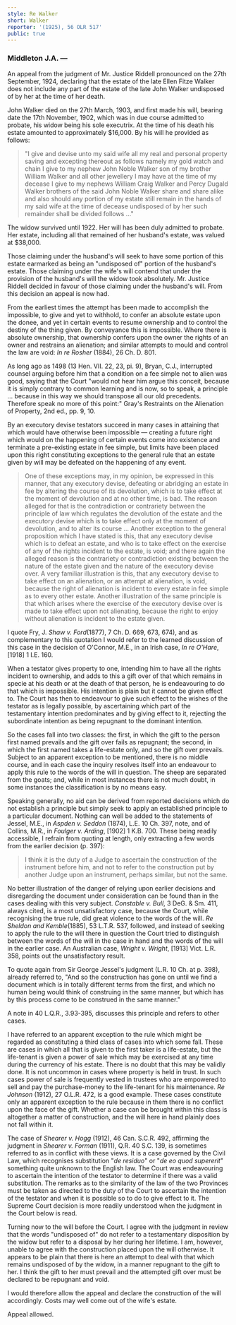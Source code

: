 ```yaml
---
style: Re Walker
short: Walker
reporter: '(1925), 56 OLR 517'
public: true
---
```






### Middleton J.A. —

An appeal from the judgment of Mr. Justice Riddell pronounced on the 27th September, 1924, declaring that the estate of the late Ellen Fitze Walker does not include any part of the estate of the late John Walker undisposed of by her at the time of her death.

John Walker died on the 27th March, 1903, and first made his will, bearing date the 17th November, 1902, which was in due course admitted to probate, his widow being his sole executrix. At the time of his death his estate amounted to approximately $16,000. By his will he provided as follows:
> "I give and devise unto my said wife all my real and personal property saving and excepting thereout as follows namely my gold watch and chain I give to my nephew John Noble Walker son of my brother William Walker and all other jewellery I may have at the time of my decease I give to my nephews William Craig Walker and Percy Dugald Walker brothers of the said John Noble Walker share and share alike and also should any portion of my estate still remain in the hands of my said wife at the time of decease undisposed of by her such remainder shall be divided follows …"

The widow survived until 1922. Her will has been duly admitted to probate. Her estate, including all that remained of her husband's estate, was valued at $38,000.

Those claiming under the husband's will seek to have some portion of this estate earmarked as being an "undisposed of" portion of the husband's estate. Those claiming under the wife's will contend that under the provision of the husband's will the widow took absolutely. Mr. Justice Riddell decided in favour of those claiming under the husband's will. From this decision an appeal is now had.

From the earliest times the attempt has been made to accomplish the impossible, to give and yet to withhold, to confer an absolute estate upon the donee, and yet in certain events to resume ownership and to control the destiny of the thing given. By conveyance this is impossible. Where there is absolute ownership, that ownership confers upon the owner the rights of an owner and restrains an alienation; and similar attempts to mould and control the law are void: *In re Rosher* (1884), 26 Ch. D. 801.

As long ago as 1498 (13 Hen. VII. 22, 23, pi. 9), Bryan, C.J., interrupted counsel arguing before him that a condition on a fee simple not to alien was good, saying that the Court "would not hear him argue this conceit, because it is simply contrary to common learning and is now, so to speak, a principle … because in this way we should transpose all our old precedents. Therefore speak no more of this point:" Gray's Restraints on the Alienation of Property, 2nd ed., pp. 9, 10.

By an executory devise testators succeed in many cases in attaining that which would have otherwise been impossible — creating a future right which would on the happening of certain events come into existence and terminate a pre-existing estate in fee simple, but limits have been placed upon this right constituting exceptions to the general rule that an estate given by will may be defeated on the happening of any event.
> One of these exceptions may, in my opinion, be expressed in this manner, that any executory devise, defeating or abridging an estate in fee by altering the course of its devolution, which is to take effect at the moment of devolution and at no other time, is bad. The reason alleged for that is the contradiction or contrariety between the principle of law which regulates the devolution of the estate and the executory devise which is to take effect only at the moment of devolution, and to alter its course … Another exception to the general proposition which I have stated is this, that any executory devise which is to defeat an estate, and who is to take effect on the exercise of any of the rights incident to the estate, is void; and there again the alleged reason is the contrariety or contradiction existing between the nature of the estate given and the nature of the executory devise over. A very familiar illustration is this, that any executory devise to take effect on an alienation, or an attempt at alienation, is void, because the right of alienation is incident to every estate in fee simple as to every other estate. Another illustration of the same principle is that which arises where the exercise of the executory devise over is made to take effect upon not alienating, because the right to enjoy without alienation is incident to the estate given.

I quote Fry, J. *Shaw v. Ford*(1877), 7 Ch. D. 669, 673, 674), and as complementary to this quotation I would refer to the learned discussion of this case in the decision of O'Connor, M.E., in an Irish case, *In re O'Hare*, [1918] 1 I.E. 160.

When a testator gives property to one, intending him to have all the rights incident to ownership, and adds to this a gift over of that which remains in specie at his death or at the death of that person, he is endeavouring to do that which is impossible. His intention is plain but it cannot be given effect to. The Court has then to endeavour to give such effect to the wishes of the testator as is legally possible, by ascertaining which part of the testamentary intention predominates and by giving effect to it, rejecting the subordinate intention as being repugnant to the dominant intention.

So the cases fall into two classes: the first, in which the gift to the person first named prevails and the gift over fails as repugnant; the second, in which the first named takes a life-estate only, and so the gift over prevails. Subject to an apparent exception to be mentioned, there is no middle course, and in each case the inquiry resolves itself into an endeavour to apply this rule to the words of the will in question. The sheep are separated from the goats; and, while in most instances there is not much doubt, in some instances the classification is by no means easy.

Speaking generally, no aid can be derived from reported decisions which do not establish a principle but simply seek to apply an established principle to a particular document. Nothing can well be added to the statements of Jessel, M.E., in *Aspden v. Seddon* (1874), L.E. 10 Ch. 397, note, and of Collins, M.R., in *Foulger v. Arding*, [1902] 1 K.B. 700. These being readily accessible, I refrain from quoting at length, only extracting a few words from the earlier decision (p. 397): 
> I think it is the duty of a Judge to ascertain the construction of the instrument before him, and not to refer to the construction put by another Judge upon an instrument, perhaps similar, but not the same.

No better illustration of the danger of relying upon earlier decisions and disregarding the document under consideration can be found than in the cases dealing with this very subject. *Constable v. Bull*, 3 DeG. & Sm. 411, always cited, is a most unsatisfactory case, because the Court, while recognising the true rule, did great violence to the words of the will. *Re Sheldon and Kemble*(1885), 53 L.T.R. 537, followed, and instead of seeking to apply the rule to the will there in question the Court tried to distinguish between the words of the will in the case in hand and the words of the will in the earlier case. An Australian case, *Wright v. Wright*, [1913] Vict. L.R. 358, points out the unsatisfactory result.

To quote again from Sir George Jessel's judgment (L.R. 10 Ch. at p. 398), already referred to, "And so the construction has gone on until we find a document which is in totally different terms from the first, and which no human being would think of construing in the same manner, but which has by this process come to be construed in the same manner."

A note in 40 L.Q.R., 3.93-395, discusses this principle and refers to other cases.

I have referred to an apparent exception to the rule which might be regarded as constituting a third class of cases into which some fall. These are cases in which all that is given to the first taker is a life-estate, but the life-tenant is given a power of sale which may be exercised at any time during the currency of his estate. There is no doubt that this may be validly done. It is not uncommon in cases where property is held in trust. In such cases power of sale is frequently vested in trustees who are empowered to sell and pay the purchase-money to the life-tenant for his maintenance. *Re Johnson* (1912), 27 O.L.R. 472, is a good example. These cases constitute only an apparent exception to the rule because in them there is no conflict upon the face of the gift. Whether a case can be brought within this class is altogether a matter of construction, and the will here in hand plainly does not fall within it.

The case of *Shearer v. Hogg* (1912), 46 Can. S.C.R. 492, affirming the judgment in *Shearer v. Forman* (1911), Q.R. 40 S.C. 139, is sometimes referred to as in conflict with these views. It is a case governed by the Civil Law, which recognises substitution "*de residuo*" or "*de eo quod supererit*" something quite unknown to the English law. The Court was endeavouring to ascertain the intention of the testator to determine if there was a valid substitution. The remarks as to the similarity of the law of the two Provinces must be taken as directed to the duty of the Court to ascertain the intention of the testator and when it is possible so to do to give effect to it. The Supreme Court decision is more readily understood when the judgment in the Court below is read.

Turning now to the will before the Court. I agree with the judgment in review that the words "undisposed of" do not refer to a testamentary disposition by the widow but refer to a disposal by her during her lifetime. I am, however, unable to agree with the construction placed upon the will otherwise. It appears to be plain that there is here an attempt to deal with that which remains undisposed of by the widow, in a manner repugnant to the gift to her. I think the gift to her must prevail and the attempted gift over must be declared to be repugnant and void.

I would therefore allow the appeal and declare the construction of the will accordingly. Costs may well come out of the wife's estate.

Appeal allowed.
